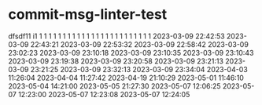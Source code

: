 # commit-msg-linter-test
dfsdf11
i1
1
1
1
1
1
1
1
1
1
1
1
1
1
1
1
1
1
1
1
1
1
1
1
1
2023-03-09 22:42:53
2023-03-09 22:43:21
2023-03-09 22:53:32
2023-03-09 22:58:42
2023-03-09 23:02:23
2023-03-09 23:10:18
2023-03-09 23:10:35
2023-03-09 23:10:43
2023-03-09 23:19:38
2023-03-09 23:20:58
2023-03-09 23:21:13
2023-03-09 23:21:25
2023-03-09 23:32:13
2023-03-09 23:34:04
2023-04-03 11:26:04
2023-04-04 11:27:42
2023-04-19 21:10:29
2023-05-01 11:46:10
2023-05-04 14:21:00
2023-05-05 21:27:30
2023-05-07 12:06:25
2023-05-07 12:23:00
2023-05-07 12:23:08
2023-05-07 12:24:05
